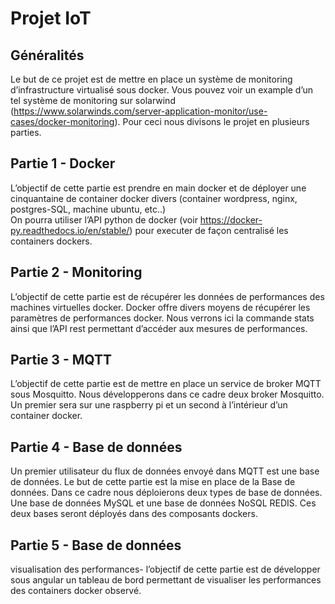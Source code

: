 # Projet IoT 

## Généralités
Le  but  de  ce  projet  est  de  mettre  en  place  un  système  de  monitoring  d’infrastructure virtualisé  sous  docker.  Vous  pouvez  voir  un  example  d’un  
tel  système  de  monitoring  sur solarwind   (https://www.solarwinds.com/server-application-monitor/use-cases/docker-monitoring).
Pour ceci nous divisons le projet en plusieurs parties.

## Partie 1 - Docker

L’objectif de cette partie est prendre en main docker et de déployer une cinquantaine  de  container  docker  divers  (container  wordpress,  nginx,  postgres-SQL, machine  ubuntu,  etc..)  
On  pourra  utiliser  l’API  python  de  docker  (voir https://docker-py.readthedocs.io/en/stable/) pour executer de façon centralisé les containers dockers.

## Partie 2 - Monitoring

L’objectif   de   cette   partie   est   de   récupérer   les   données   de performances  des  machines  virtuelles  docker.  Docker  offre  divers  moyens  de  récupérer les  paramètres  de  performances  docker. 
Nous  verrons  ici  la  commande  stats  ainsi  que l’API rest permettant d’accéder aux mesures de performances.

## Partie 3 - MQTT

L’objectif  de  cette  partie  est  de  mettre  en  place  un  service  de  broker MQTT  sous  Mosquitto.
Nous  développerons  dans  ce  cadre  deux  broker  Mosquitto.  Un premier sera sur une raspberry pi et un second à l’intérieur d’un container docker.

## Partie 4 - Base de données

Un premier utilisateur du flux de données envoyé dans MQTT est  une  base  de  données.  Le  but  de  cette  partie  est  la  mise  en  place  de  la  Base  de données. Dans ce cadre nous déploierons deux types de base de données.
Une base de données  MySQL  et  une  base  de  données  NoSQL  REDIS. Ces  deux  bases  seront déployés dans des composants dockers.

## Partie 5 - Base de données

visualisation des performances- l’objectif de cette partie est de développer sous angular  un  tableau  de  bord  permettant  de  visualiser  les  performances  des  containers docker observé.

